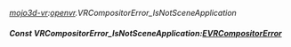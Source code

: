 _[mojo3d-vr](../../modules/mojo3d-vr/mojo3d-vr-module.md):[openvr](openvr:).VRCompositorError\_IsNotSceneApplication_
##### Const VRCompositorError\_IsNotSceneApplication:[EVRCompositorError](../../modules/mojo3d-vr/openvr-evrcompositorerror.md)
